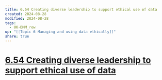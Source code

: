 ```yaml
---
title: 6.54 Creating diverse leadership to support ethical use of data
created: 2024-08-28
modified: 2024-08-28
tags:
  - UK-DMM_row
up: "[[Topic 6 Managing and using data ethically]]"
share: true
---
```

# [6.54 Creating diverse leadership to support ethical use of data](6.54%20Creating%20diverse%20leadership%20to%20support%20ethical%20use%20of%20data.md)
